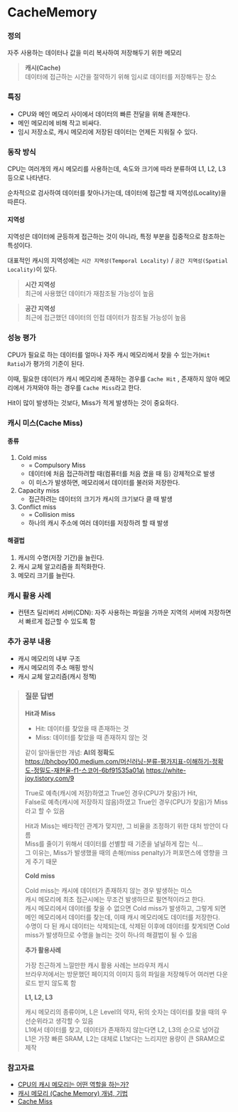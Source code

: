 # CacheMemory

### 정의

자주 사용하는 데이터나 값을 미리 복사하여 저장해두기 위한 메모리

> **캐시(Cache)**\
> 데이터에 접근하는 시간을 절약하기 위해 임시로 데이터를 저장해두는 장소

### 특징

* CPU와 메인 메모리 사이에서 데이터의 빠른 전달을 위해 존재한다.
* 메인 메모리에 비해 작고 비싸다.
* 임시 저장소로, 캐시 메모리에 저장된 데이터는 언제든 지워질 수 있다.

### 동작 방식

CPU는 여러개의 캐시 메모리를 사용하는데, 속도와 크기에 따라 분류하여 L1, L2, L3 등으로 나타낸다.

순차적으로 검사하여 데이터를 찾아나가는데, 데이터에 접근할 때 지역성(Locality)을 따른다.

#### 지역성

지역성은 데이터에 균등하게 접근하는 것이 아니라, 특정 부분을 집중적으로 참조하는 특성이다.

대표적인 캐시의 지역성에는 `시간 지역성(Temporal Locality)` / `공간 지역성(Spatial Locality)`이 있다.

> **시간 지역성**\
> 최근에 사용했던 데이터가 재참조될 가능성이 높음

> **공간 지역성**\
> 최근에 접근했던 데이터의 인접 데이터가 참조될 가능성이 높음

### 성능 평가

CPU가 필요로 하는 데이터를 얼마나 자주 캐시 메모리에서 찾을 수 있는가(`Hit Ratio`)가 평가의 기준이 된다.

이때, 필요한 데이터가 캐시 메모리에 존재하는 경우를 `Cache Hit` , 존재하지 않아 메모리에서 가져와야 하는 경우를 `Cache Miss`라고 한다.

Hit이 많이 발생하는 것보다, Miss가 적게 발생하는 것이 중요하다.

### 캐시 미스(Cache Miss)

#### 종류

1. Cold miss
   * \= Compulsory Miss
   * 데이터에 처음 접근하려할 때(컴퓨터를 처음 켰을 때 등) 강제적으로 발생
   * 이 미스가 발생하면, 메모리에서 데이터를 불러와 저장한다.
2. Capacity miss
   * 접근하려는 데이터의 크기가 캐시의 크기보다 클 때 발생
3. Conflict miss
   * \= Collision miss
   * 하나의 캐시 주소에 여러 데이터를 저장하려 할 때 발생

#### 해결법

1. 캐시의 수명(저장 기간)을 늘린다.
2. 캐시 교체 알고리즘을 최적화한다.
3. 메모리 크기를 늘린다.

### 캐시 활용 사례

* 컨텐츠 딜리버리 서버(CDN): 자주 사용하는 파일을 가까운 지역의 서버에 저장하면서 빠르게 접근할 수 있도록 함

### 추가 공부 내용

* 캐시 메모리의 내부 구조
* 캐시 메모리의 주소 매핑 방식
* 캐시 교체 알고리즘(캐시 정책)

> ### 질문 답변
>
> **Hit과 Miss**
>
> * Hit: 데이터를 찾았을 때 존재하는 것
> * Miss: 데이터를 찾았을 때 존재하지 않는 것
>
> 같이 알아둘만한 개념: **AI의 정확도**\
> https://bhcboy100.medium.com/머신러닝-분류-평가지표-이해하기-정확도-정밀도-재현율-f1-스코어-6bf91535a01a\
> https://white-joy.tistory.com/9
>
> True로 예측(캐시에 저장)하였고 True인 경우(CPU가 찾음)가 Hit,\
> False로 예측(캐시에 저장하지 않음)하였고 True인 경우(CPU가 찾음)가 Miss라고 할 수 있음
>
> Hit과 Miss는 배타적인 관계가 맞지만, 그 비율을 조정하기 위한 대처 방안이 다름\
> Miss를 줄이기 위해서 데이터를 선별할 때 기준을 널널하게 잡는 식...\
> 그 이유는, Miss가 발생했을 때의 손해(miss penalty)가 퍼포먼스에 영향을 크게 주기 때문
>
> **Cold miss**
>
> Cold miss는 캐시에 데이터가 존재하지 않는 경우 발생하는 미스\
> 캐시 메모리에 최초 접근시에는 무조건 발생하므로 필연적이라고 한다.\
> 캐시 메모리에서 데이터를 찾을 수 없으면 Cold miss가 발생하고, 그렇게 되면 메인 메모리에서 데이터를 찾는데, 이때 캐시 메모리에도 데이터를 저장한다.\
> 수명이 다 된 캐시 데이터는 삭제되는데, 삭제된 이후에 데이터를 찾게되면 Cold miss가 발생하므로 수명을 늘리는 것이 하나의 해결법이 될 수 있음
>
> **추가 활용사례**
>
> 가장 친근하게 느낄만한 캐시 활용 사례는 브라우저 캐시\
> 브라우저에서는 방문했던 페이지의 이미지 등의 파일을 저장해두어 여러번 다운로드 받지 않도록 함
>
> **L1, L2, L3**
>
> 캐시 메모리의 종류이며, L은 Level의 약자, 뒤의 숫자는 데이터를 찾을 때의 우선순위라고 생각할 수 있음\
> L1에서 데이터를 찾고, 데이터가 존재하지 않는다면 L2, L3의 순으로 넘어감\
> L1은 가장 빠른 SRAM, L2는 대체로 L1보다는 느리지만 용량이 큰 SRAM으로 제작

### 참고자료

* [CPU의 캐시 메모리는 어떤 역할을 하는가?](https://it.donga.com/215/)
* [캐시 메모리 (Cache Memory) 개념, 기법](https://wikidocs.net/65523)
* [Cache Miss](https://redis.com/glossary/cache-miss/)
